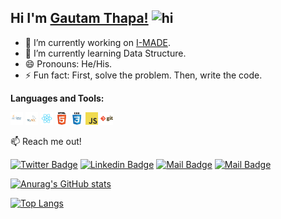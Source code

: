 ## Hi I'm [Gautam Thapa!](https://www.gautamthapa.com) <img src="https://user-images.githubusercontent.com/1303154/88677602-1635ba80-d120-11ea-84d8-d263ba5fc3c0.gif" width="28px" alt="hi">

- 🔭 I’m currently working on [I-MADE](https://www.i-made.in/).
- 🌱 I’m currently learning Data Structure.
- 😄 Pronouns: He/His.
- ⚡ Fun fact: First, solve the problem. Then, write the code.

**Languages and Tools:**

<code><img height="20" src="https://raw.githubusercontent.com/github/explore/80688e429a7d4ef2fca1e82350fe8e3517d3494d/topics/java/java.png"></code> <code><img height="20" src="https://raw.githubusercontent.com/github/explore/80688e429a7d4ef2fca1e82350fe8e3517d3494d/topics/mysql/mysql.png"></code> <code><img height="20" src="https://raw.githubusercontent.com/github/explore/80688e429a7d4ef2fca1e82350fe8e3517d3494d/topics/react/react.png"></code> <code><img height="20" src="https://raw.githubusercontent.com/github/explore/80688e429a7d4ef2fca1e82350fe8e3517d3494d/topics/html/html.png"></code> <code><img height="20" src="https://raw.githubusercontent.com/github/explore/80688e429a7d4ef2fca1e82350fe8e3517d3494d/topics/css/css.png"></code> <code><img height="20" src="https://raw.githubusercontent.com/github/explore/80688e429a7d4ef2fca1e82350fe8e3517d3494d/topics/javascript/javascript.png"></code> <code><img height="20" src="https://raw.githubusercontent.com/github/explore/80688e429a7d4ef2fca1e82350fe8e3517d3494d/topics/git/git.png"></code>

:mailbox: Reach me out!

[![Twitter Badge](https://img.shields.io/badge/-@gautamthapaoffl-1ca0f1?style=flat&labelColor=1ca0f1&logo=twitter&logoColor=white&link=https://twitter.com/gautamthapaoffl)](https://twitter.com/gautamthapaoffl) [![Linkedin Badge](https://img.shields.io/badge/-gautamthapa-0e76a8?style=flat&labelColor=0e76a8&logo=linkedin&logoColor=white)](https://www.linkedin.com/in/gautamthapa/) [![Mail Badge](https://img.shields.io/badge/-@gautamthapaoffl-e84393?style=flat&labelColor=e84393&logo=instagram&logoColor=white)](https://instagram.com/gautamthapaoffl) [![Mail Badge](https://img.shields.io/badge/-gautam.thapa22-c0392b?style=flat&labelColor=c0392b&logo=gmail&logoColor=white)](mailto:gautam.thapa22@gmail.com)


[![Anurag's GitHub stats](https://github-readme-stats.vercel.app/api?username=gautamthapa&count_private=trues&show_icons=true)](https://github.com/anuraghazra/github-readme-stats)

[![Top Langs](https://github-readme-stats.vercel.app/api/top-langs/?username=gautamthapa&layout=compact)](https://github.com/anuraghazra/github-readme-stats)
